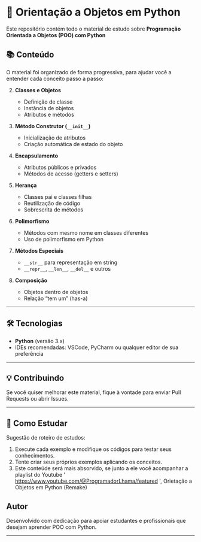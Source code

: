 # 🐍 Orientação a Objetos em Python

Este repositório contém todo o material de estudo sobre **Programação Orientada a Objetos (POO) com Python**

## 📚 Conteúdo

O material foi organizado de forma progressiva, para ajudar você a entender cada conceito passo a passo:

2. **Classes e Objetos**
   - Definição de classe
   - Instância de objetos
   - Atributos e métodos

3. **Método Construtor (`__init__`)**
   - Inicialização de atributos
   - Criação automática de estado do objeto

4. **Encapsulamento**
   - Atributos públicos e privados
   - Métodos de acesso (getters e setters)

5. **Herança**
   - Classes pai e classes filhas
   - Reutilização de código
   - Sobrescrita de métodos

6. **Polimorfismo**
   - Métodos com mesmo nome em classes diferentes
   - Uso de polimorfismo em Python

7. **Métodos Especiais**
   - `__str__` para representação em string
   - `__repr__`, `__len__`, `__del__` e outros

8. **Composição**
   - Objetos dentro de objetos
   - Relação “tem um” (has-a)

---

## 🛠️ Tecnologias

- **Python** (versão 3.x)
- IDEs recomendadas: VSCode, PyCharm ou qualquer editor de sua preferência

---

## 💡 Contribuindo

Se você quiser melhorar este material, fique à vontade para enviar Pull Requests ou abrir Issues.

---

## 🧠 Como Estudar

Sugestão de roteiro de estudos:

1. Execute cada exemplo e modifique os códigos para testar seus conhecimentos.
2. Tente criar seus próprios exemplos aplicando os conceitos.
3. Este conteúde será mais absorvido, se junto a ele você acompanhar a playlist do Youtube ' https://www.youtube.com/@ProgramadorLhama/featured ',
Orietação a Objetos em Python (Remake)

##  Autor

Desenvolvido com dedicação para apoiar estudantes e profissionais que desejam aprender POO com Python.

---
